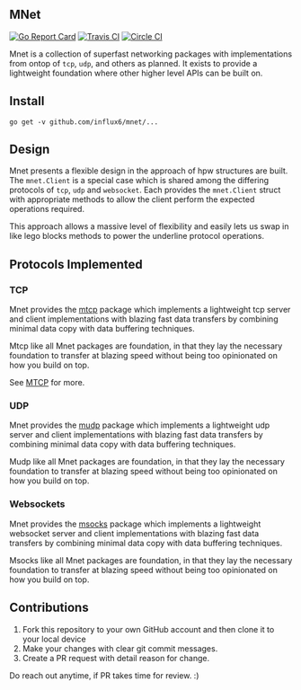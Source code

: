 MNet
------
[![Go Report Card](https://goreportcard.com/badge/github.com/influx6/mnet)](https://goreportcard.com/report/github.com/influx6/mnet)
[![Travis CI](https://travis-ci.org/influx6/mnet.svg?master=branch)](https://travis-ci.org/influx6/mnet)
[![Circle CI](https://circleci.com/gh/influx6/mnet.svg?style=svg)](https://circleci.com/gh/influx6/mnet)

Mnet is a collection of superfast networking packages with implementations from ontop of `tcp`, `udp`, and others as planned. It exists to provide a lightweight foundation where other higher level APIs can 
be built on.

## Install

```
go get -v github.com/influx6/mnet/...
```

## Design

Mnet presents a flexible design in the approach of hpw structures are built. The `mnet.Client` is a special case which is shared among the differing protocols of `tcp`, `udp` and `websocket`. Each provides the `mnet.Client` struct with appropriate methods to allow the client perform the expected operations required.

This approach allows a massive level of flexibility and easily lets us swap in like lego blocks methods to power the underline protocol operations.

## Protocols Implemented

### TCP

Mnet provides the [mtcp](./mtcp) package which implements a lightweight tcp server and client implementations with blazing fast data transfers by combining minimal data copy with data buffering techniques. 

Mtcp like all Mnet packages are foundation, in that they lay the necessary foundation to transfer at blazing speed without being too opinionated on how you build on top.


See [MTCP](./mtcp) for more.

### UDP

Mnet provides the [mudp](./mudp) package which implements a lightweight udp server and client implementations with blazing fast data transfers by combining minimal data copy with data buffering techniques. 

Mudp like all Mnet packages are foundation, in that they lay the necessary foundation to transfer at blazing speed without being too opinionated on how you build on top.

### Websockets

Mnet provides the [msocks](./msocks) package which implements a lightweight websocket server and client implementations with blazing fast data transfers by combining minimal data copy with data buffering techniques. 

Msocks like all Mnet packages are foundation, in that they lay the necessary foundation to transfer at blazing speed without being too opinionated on how you build on top.


## Contributions

1. Fork this repository to your own GitHub account and then clone it to your local device
2. Make your changes with clear git commit messages.
3. Create a PR request with detail reason for change.

Do reach out anytime, if PR takes time for review. :)

